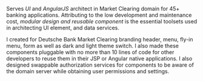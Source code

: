 Serves *UI* and *AngularJS* architect in Market Clearing domain for 45+ banking applications. Attributing to the low development and maintenance cost, *modular design and reusable component* is the essential toolsets used in architecting UI element, and data services.

I created for Deutsche Bank Market Clearing branding header, menu, fly-in menu, form as well as dark and light theme switch. I also made these components pluggable with no more than 10 lines of code for other developers to reuse them in their JSP or Angular native applications. I also designed swappable authorization services for components to be aware of the domain server while obtaining user permissions and settings.